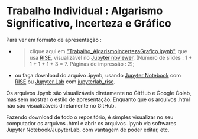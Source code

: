 # Trabalho Individual : Algarismo Significativo, Incerteza e Gráfico

Para ver em formato de apresentação :

- > clique aqui em ["Trabalho_AlgarismoIncertezaGrafico.ipynb"](https://nbviewer.org/format/slides/github/rcolistete/Fisica_Experimental_II_UFES_Alegre/blob/main/Trabalhos/Algarismo_Incerteza_Grafico/Trabalho_AlgarismoIncertezaGrafico.ipynb#/?flush_cache=true#/), que usa [RISE](https://rise.readthedocs.io/), visualizável no [Jupyter nbviewer](https://nbviewer.jupyter.org/). (Número de slides : 1 + 1 + 1 + 1 + 3 = 7. Páginas de impressão : 2);
- ou faça download do arquivo .ipynb, usando [Jupyter Notebook](https://jupyter.org/) com [RISE](https://rise.readthedocs.io/) ou [Jupyter Lab](https://jupyter.org/) com [jupyterlab_rise](https://github.com/jupyterlab-contrib/rise).

Os arquivos .ipynb são visualizáveis diretamente no GitHub e Google Colab, mas sem mostrar o estilo de  apresentação. Enquanto que os arquivos .html não são visualizáveis diretamente no GitHub.

Fazendo download de todo o repositório, é simples visualizar no seu computador os arquivos .html e abrir os arquivos .ipynb via softwares Jupyter Notebook/JupyterLab, com vantagem de poder editar, etc.